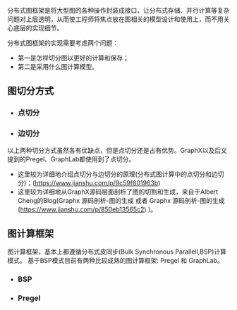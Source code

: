 分布式图框架是将大型图的各种操作封装成接口，让分布式存储、并行计算等复杂问题对上层透明，从而使工程师将焦点放在图相关的模型设计和使用上，而不用关心底层的实现细节。

分布式图框架的实现需要考虑两个问题：
- 第一是怎样切分图以更好的计算和保存；
- 第二是采用什么图计算模型。

## 图切分方式

- ### 点切分

- ### 边切分

以上两种切分方式虽然各有优缺点，但是点切分还是占有优势。GraphX以及后文提到的Pregel、GraphLab都使用到了点切分。

- 这里较为详细地介绍点切分与边切分的原理(分布式图计算中的点切分和边切分)；(https://www.jianshu.com/p/9c59f801963b)
- 这里较为详细地从GraphX源码层面剖析了图的切割和生成，来自于Albert Cheng的Blog(Graphx 源码剖析-图的生成 或者 Graphx 源码剖析-图的生成 (https://www.jianshu.com/p/850eb13565c2) )。


## 图计算框架

图计算框架，基本上都遵循分布式皮同步(Bulk Synchronous Parallell,BSP)计算模式。
基于BSP模式目前有两种比较成熟的图计算框架: Pregel 和 GraphLab。

- ### BSP

- ### Pregel
